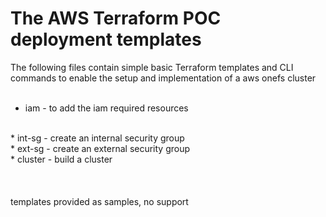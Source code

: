 # The AWS Terraform POC deployment templates
The following files contain simple basic Terraform templates and CLI commands to enable the setup and implementation of a aws onefs cluster
<br>
<br>
* iam - to add the iam required resources
<br>
* int-sg - create an internal security group
<br>
* ext-sg - create an external security group
<br>
* cluster - build a cluster
<br>
<br>
<br>
<br>
templates provided as samples, no support